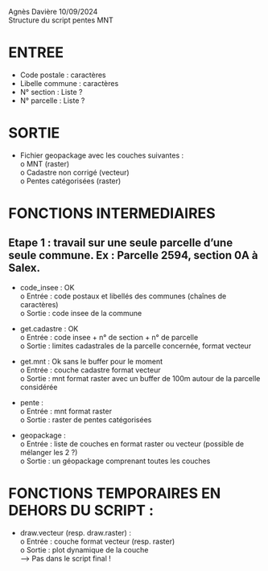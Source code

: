 Agnès Davière 10/09/2024  
Structure du script pentes MNT

# ENTREE
-	Code postale  : caractères  
-	Libelle commune : caractères  
-	N° section : Liste ?  
-	N° parcelle : Liste ?  
  
# SORTIE
-	Fichier geopackage avec les couches suivantes :  
  o	MNT (raster)  
 	o	Cadastre non corrigé (vecteur)  
 	o	Pentes catégorisées (raster)  

# FONCTIONS INTERMEDIAIRES
## Etape 1 : travail sur une seule parcelle d’une seule commune. Ex : Parcelle 2594, section 0A à Salex. 
-	code_insee : OK  
  o	Entrée : code postaux et libellés des communes (chaînes de caractères)  
 	o	Sortie : code insee de la commune  

-	get.cadastre : OK  
  o	Entrée : code insee + n° de section + n° de parcelle  
 	o	Sortie : limites cadastrales de la parcelle concernée, format vecteur  

-	get.mnt : Ok sans le buffer pour le moment  
  o	Entrée : couche cadastre format vecteur  
 	o	Sortie : mnt format raster avec un buffer de 100m autour de la parcelle considérée  
 	
-	pente :  
  o	Entrée : mnt format raster  
 	o	Sortie : raster de pentes catégorisées  

-	geopackage :  
  o	Entrée : liste de couches en format raster ou vecteur (possible de mélanger les 2 ?)  
 	o	Sortie : un géopackage comprenant toutes les couches   

# FONCTIONS TEMPORAIRES EN DEHORS DU SCRIPT :
-	draw.vecteur (resp. draw.raster) :  
  o	Entrée : couche format vecteur (resp. raster)  
 	o	Sortie : plot dynamique de la couche  
--> Pas dans le script final !  


